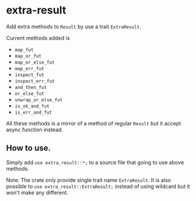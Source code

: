 # extra-result
Add extra methods to `Result` by use a trait `ExtraResult`.

Current methods added is
- `map_fut`
- `map_or_fut`
- `map_or_else_fut`
- `map_err_fut`
- `inspect_fut`
- `inspect_err_fut`
- `and_then_fut`
- `or_else_fut`
- `unwrap_or_else_fut`
- `is_ok_and_fut`
- `is_err_and_fut`

All these methods is a mirror of a method of regular `Result` but it accept async function instead.

## How to use.
Simply add `use extra_result::*;` to a source file that going to use above methods.

Note: The crate only provide single trait name `ExtraResult`. It is also possible to `use extra_result::ExtraResult;` instead of using wildcard but it won't make any different.
